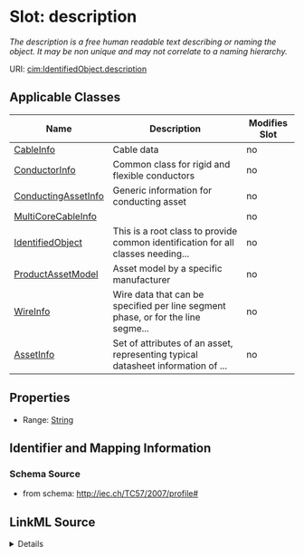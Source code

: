 # Slot: description


_The description is a free human readable text describing or naming the object. It may be non unique and may not correlate to a naming hierarchy._



URI: [cim:IdentifiedObject.description](http://iec.ch/TC57/CIM-generic#IdentifiedObject.description)



<!-- no inheritance hierarchy -->




## Applicable Classes

| Name | Description | Modifies Slot |
| --- | --- | --- |
[CableInfo](CableInfo.md) | Cable data |  no  |
[ConductorInfo](ConductorInfo.md) | Common class for rigid and flexible conductors |  no  |
[ConductingAssetInfo](ConductingAssetInfo.md) | Generic information for conducting asset |  no  |
[MultiCoreCableInfo](MultiCoreCableInfo.md) |  |  no  |
[IdentifiedObject](IdentifiedObject.md) | This is a root class to provide common identification for all classes needing... |  no  |
[ProductAssetModel](ProductAssetModel.md) | Asset model by a specific manufacturer |  no  |
[WireInfo](WireInfo.md) | Wire data that can be specified per line segment phase, or for the line segme... |  no  |
[AssetInfo](AssetInfo.md) | Set of attributes of an asset, representing typical datasheet information of ... |  no  |







## Properties

* Range: [String](String.md)





## Identifier and Mapping Information







### Schema Source


* from schema: http://iec.ch/TC57/2007/profile#




## LinkML Source

<details>
```yaml
name: description
description: The description is a free human readable text describing or naming the
  object. It may be non unique and may not correlate to a naming hierarchy.
from_schema: http://iec.ch/TC57/2007/profile#
slot_uri: cim:IdentifiedObject.description
alias: description
owner: IdentifiedObject
domain_of:
- IdentifiedObject
range: string
minimum_cardinality: 0
maximum_cardinality: 1

```
</details>